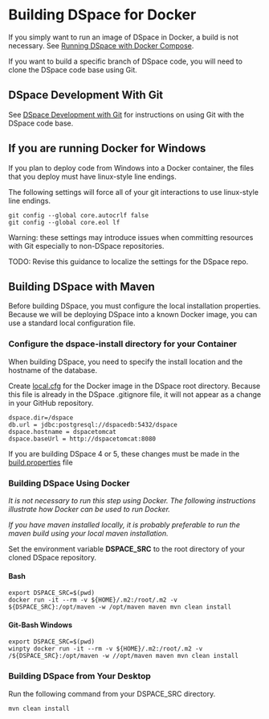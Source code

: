 # Building DSpace for Docker

If you simply want to run an image of DSpace in Docker, a build is not necessary.  See [Running DSpace with Docker Compose](../docker-compose-files/dspace-compose).

If you want to build a specific branch of DSpace code, you will need to clone the DSpace code base using Git.

## DSpace Development With Git
See [DSpace Development with Git](https://wiki.duraspace.org/display/DSPACE/Development+with+Git) for instructions on using Git with the DSpace code base.

## If you are running Docker for Windows
If you plan to deploy code from Windows into a Docker container, the files that you deploy must have linux-style line endings.

The following settings will force all of your git interactions to use linux-style line endings.

```
git config --global core.autocrlf false
git config --global core.eol lf
```

Warning: these settings may introduce issues when committing resources with Git especially to non-DSpace repositories.  

TODO: Revise this guidance to localize the settings for the DSpace repo.

## Building DSpace with Maven

Before building DSpace, you must configure the local installation properties.  Because we will be deploying DSpace into a known Docker image, you can use a standard local configuration file.

### Configure the __dspace-install__ directory for your Container
When building DSpace, you need to specify the install location and the hostname of the database.

Create [local.cfg](https://github.com/DSpace-Labs/DSpace-Docker-Images/tree/master/dockerfiles/dspace/local.cfg) for the Docker image in the DSpace root directory.  Because this file is already in the  DSpace .gitignore file, it will not appear as a change in your GitHub repository.

```
dspace.dir=/dspace
db.url = jdbc:postgresql://dspacedb:5432/dspace
dspace.hostname = dspacetomcat
dspace.baseUrl = http://dspacetomcat:8080
```

If you are building DSpace 4 or 5, these changes must be made in the [build.properties](https://github.com/DSpace-Labs/DSpace-Docker-Images/tree/master/dockerfiles/dspace/build.properties) file

### Building DSpace Using Docker
_It is not necessary to run this step using Docker. The following instructions illustrate how Docker can be used to run Docker._

_If you have maven installed locally, it is probably preferable to run the maven build using your local maven installation._

Set the environment variable **DSPACE_SRC** to the root directory of your cloned DSpace repository.

#### Bash

```
export DSPACE_SRC=$(pwd)
docker run -it --rm -v ${HOME}/.m2:/root/.m2 -v ${DSPACE_SRC}:/opt/maven -w /opt/maven maven mvn clean install
```

#### Git-Bash Windows

```
export DSPACE_SRC=$(pwd)
winpty docker run -it --rm -v ${HOME}/.m2:/root/.m2 -v /${DSPACE_SRC}:/opt/maven -w //opt/maven maven mvn clean install
```

### Building DSpace from Your Desktop

Run the following command from your DSPACE_SRC directory.

```
mvn clean install
```
